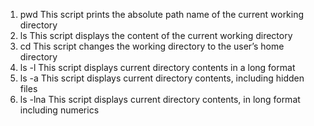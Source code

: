 1. pwd This script prints the absolute path name of the current working directory
2. ls This script displays the content of the current working directory
3. cd This script changes the working directory to the user’s home directory
4. ls -l This script displays current directory contents in a long format
5. ls -a This script displays current directory contents, including hidden files
6. ls -lna This script displays current directory contents, in long format including numerics
